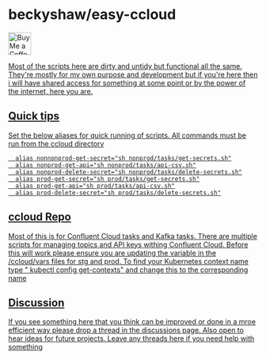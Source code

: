 # beckyshaw/easy-ccloud
<a href='https://ko-fi.com/rooshaw' target='_blank'><img height='35' style='border:0px;height:46px;' src='https://az743702.vo.msecnd.net/cdn/kofi3.png?v=0' border='0' alt='Buy Me a Coffee at ko-fi.com' />

Most of the scripts here are dirty and untidy but functional all the same. They're mostly for my own purpose and development but if you're here then i will have shared access for something at some point or by the power of the internet, here you are. 

## Quick tips
Set the below aliases for quick running of scripts. All commands must be run from the ccloud directory

```
  alias nonnonprod-get-secret="sh nonprod/tasks/get-secrets.sh"
  alias nonprod-get-api="sh nonprod/tasks/api-csv.sh"
  alias nonprod-delete-secret="sh nonprod/tasks/delete-secrets.sh"
  alias prod-get-secret="sh prod/tasks/get-secrets.sh"
  alias prod-get-api="sh prod/tasks/api-csv.sh"
  alias prod-delete-secret="sh prod/tasks/delete-secrets.sh"
```

## ccloud Repo
Most of this is for Confluent Cloud tasks and Kafka tasks. There are multiple scripts for managing topics and API keys withing Confluent Cloud.
Before this will work please ensure you are updating the variable in the /ccloud/vars files for stg and prod. 
To find your Kubernetes context name type " kubectl config get-contexts" and change this to the corresponding name


## Discussion
If you see something here that you think can be improved or done in a mroe efficient way please drop a thread in the discussions page. Also open to hear ideas for future projects.
Leave any threads here if you need help with something 


